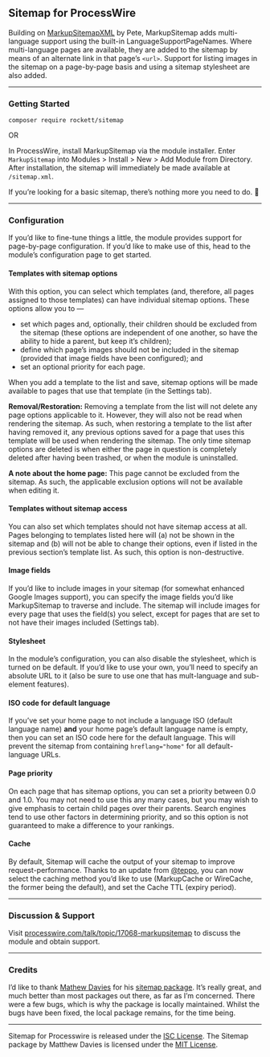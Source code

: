 ## Sitemap for ProcessWire

Building on [MarkupSitemapXML](https://github.com/Notanotherdotcom/MarkupSitemapXML) by Pete, MarkupSitemap adds multi-language support using the built-in LanguageSupportPageNames. Where multi-language pages are available, they are added to the sitemap by means of an alternate link in that page’s `<url>`. Support for listing images in the sitemap on a page-by-page basis and using a sitemap stylesheet are also added.

---

### Getting Started

```
composer require rockett/sitemap
```

OR

In ProcessWire, install MarkupSitemap via the module installer. Enter `MarkupSitemap` into Modules > Install > New > Add Module from Directory. After installation, the sitemap will immediately be made available at `/sitemap.xml`.

If you’re looking for a basic sitemap, there’s nothing more you need to do. 🎇

---

### Configuration

If you’d like to fine-tune things a little, the module provides support for page-by-page configuration. If you’d like to make use of this, head to the module’s configuration page to get started.

#### Templates with sitemap options

With this option, you can select which templates (and, therefore, all pages assigned to those templates) can have individual sitemap options. These options allow you to —

- set which pages and, optionally, their children should be excluded from the sitemap (these options are independent of one another, so have the ability to hide a parent, but keep it’s children);
- define which page’s images should not be included in the sitemap (provided that image fields have been configured); and
- set an optional priority for each page.

When you add a template to the list and save, sitemap options will be made available to pages that use that template (in the Settings tab).

**Removal/Restoration:** Removing a template from the list will not delete any page options applicable to it. However, they will also not be read when rendering the sitemap. As such, when restoring a template to the list after having removed it, any previous options saved for a page that uses this template will be used when rendering the sitemap. The only time sitemap options are deleted is when either the page in question is completely deleted after having been trashed, or when the module is uninstalled.

**A note about the home page:** This page cannot be excluded from the sitemap. As such, the applicable exclusion options will not be available when editing it.

#### Templates without sitemap access

You can also set which templates should not have sitemap access at all. Pages belonging to templates listed here will (a) not be shown in the sitemap and (b) will not be able to change their options, even if listed in the previous section’s template list. As such, this option is non-destructive.

#### Image fields

If you’d like to include images in your sitemap (for somewhat enhanced Google Images support), you can specify the image fields you’d like MarkupSitemap to traverse and include. The sitemap will include images for every page that uses the field(s) you select, except for pages that are set to not have their images included (Settings tab).

#### Stylesheet

In the module’s configuration, you can also disable the stylesheet, which is turned on be default. If you’d like to use your own, you’ll need to specify an absolute URL to it (also be sure to use one that has mult-language and sub-element features).

#### ISO code for default language

If you’ve set your home page to not include a language ISO (default language name) **and** your home page’s default language name is empty, then you can set an ISO code here for the default language. This will prevent the sitemap from containing `hreflang="home"` for all default-language URLs.

#### Page priority

On each page that has sitemap options, you can set a priority between 0.0 and 1.0. You may not need to use this any many cases, but you may wish to give emphasis to certain child pages over their parents. Search engines tend to use other factors in determining priority, and so this option is not guaranteed to make a difference to your rankings.

#### Cache

By default, Sitemap will cache the output of your sitemap to improve request-performance. Thanks to an update from [@teppo](https://processwire.com/talk/profile/175-teppo/), you can now select the caching method you’d like to use (MarkupCache or WireCache, the former being the default), and set the Cache TTL (expiry period).

---

### Discussion & Support

Visit [processwire.com/talk/topic/17068-markupsitemap](https://processwire.com/talk/topic/17068-markupsitemap/) to discuss the module and obtain support.

---

### Credits

I’d like to thank [Mathew Davies](https://github.com/ThePixelDeveloper) for his [sitemap package](https://github.com/ThePixelDeveloper/Sitemap). It’s really great, and much better than most packages out there, as far as I’m concerned. There were a few bugs, which is why the package is locally maintained. Whilst the bugs have been fixed, the local package remains, for the time being.

---

Sitemap for Processwire is released under the [ISC License](LICENSE.md). The Sitemap package by Matthew Davies is licensed under the [MIT License](https://github.com/ThePixelDeveloper/Sitemap/blob/master/LICENSE).
